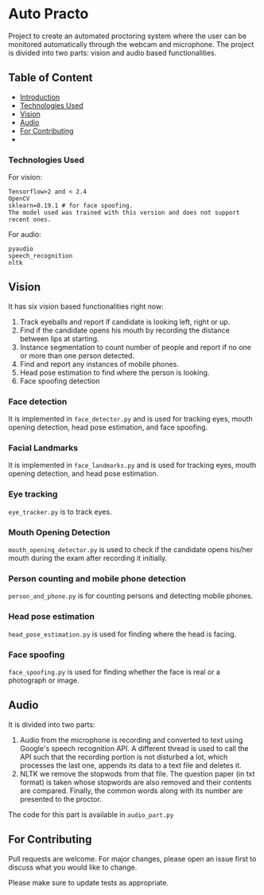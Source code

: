 # Auto Practo

Project to create an automated proctoring system where the user can be monitored automatically through the webcam and microphone. The project is divided into two parts: vision and audio based functionalities.

## Table of Content

 - [Introduction](https://github.com/jiyauppal/face-mask-detector#Auto_Practo)
 - [Technologies Used](https://github.com/jiyauppal/face-mask-detector#Technologies_Used)
 - [Vision](https://github.com/jiyauppal/face-mask-detector#Vision)
 - [Audio](https://github.com/jiyauppal/face-mask-detector#Audio)
 - [For Contributing](https://github.com/jiyauppal/face-mask-detector#For-Contributing)
 - 
### Technologies Used

For vision:
```
Tensorflow>2 and < 2.4
OpenCV
sklearn=0.19.1 # for face spoofing. 
The model used was trained with this version and does not support recent ones.
```
For audio:
```
pyaudio
speech_recognition
nltk
```

## Vision

It has six vision based functionalities right now:
1. Track eyeballs and report if candidate is looking left, right or up.
2. Find if the candidate opens his mouth by recording the distance between lips at starting.
3. Instance segmentation to count number of people and report if no one or more than one person detected.
4. Find and report any instances of mobile phones.
5. Head pose estimation to find where the person is looking.
6. Face spoofing detection

### Face detection
It is implemented in `face_detector.py` and is used for tracking eyes, mouth opening detection, head pose estimation, and face spoofing.

### Facial Landmarks
It is implemented in `face_landmarks.py` and is used for tracking eyes, mouth opening detection, and head pose estimation.

### Eye tracking
`eye_tracker.py` is to track eyes.


### Mouth Opening Detection
`mouth_opening_detector.py` is used to check if the candidate opens his/her mouth during the exam after recording it initially. 


### Person counting and mobile phone detection
`person_and_phone.py` is for counting persons and detecting mobile phones.


### Head pose estimation
`head_pose_estimation.py` is used for finding where the head is facing.


### Face spoofing
`face_spoofing.py` is used for finding whether the face is real or a photograph or image.


## Audio
It is divided into two parts:
1. Audio from the microphone is recording and converted to text using Google's speech recognition API. A different thread is used to call the API such that the recording portion is not disturbed a lot, which processes the last one, appends its data to a text file and deletes it.
2. NLTK we remove the stopwods from that file. The question paper (in txt format) is taken whose stopwords are also removed and their contents are compared. Finally, the common words along with its number are presented to the proctor.

The code for this part is available in `audio_part.py`

## For Contributing
Pull requests are welcome. For major changes, please open an issue first to discuss what you would like to change.

Please make sure to update tests as appropriate.

